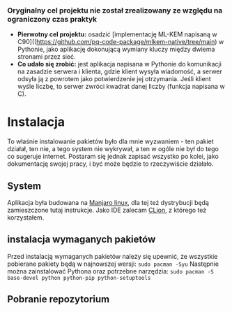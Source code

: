 ### Oryginalny cel projektu nie został zrealizowany ze względu na ograniczony czas praktyk
- **Pierwotny cel projektu:** osadzić [implementację ML-KEM napisaną w C90]((https://github.com/pq-code-package/mlkem-native/tree/main) w Pythonie, jako aplikację dokonującą wymiany kluczy między dwiema stronami przez sieć.
- **Co udało się zrobić:** jest aplikacja napisana w Pythonie do komunikacji na zasadzie serwera i klienta, gdzie klient wysyła wiadomość, a serwer odsyła ją z powrotem jako potwierdzenie jej otrzymania. Jeśli klient wyśle liczbę, to serwer zwróci kwadrat danej liczby (funkcja napisana w C).

# Instalacja 
To właśnie instalowanie pakietów było dla mnie wyzwaniem - ten pakiet działał, ten nie, a tego system nie wykrywał, a ten w ogóle nie był do tego co sugeruje internet. Postaram się jednak zapisać wszystko po kolei, jako dokumentację swojej pracy, i być może będzie to rzeczywiście działało.

## System
Aplikacja była budowana na [Manjaro linux](https://manjaro.org/products), dla tej też dystrybucji będą zamieszczone tutaj instrukcje.
Jako IDE zalecam [CLion](https://www.jetbrains.com/clion/promo/?source=google&medium=cpc&campaign=EMEA_en_PL_Clion_Branded&term=clion&content=489240780926&gad_source=1&gad_campaignid=11964013648&gclid=CjwKCAjwx8nCBhAwEiwA_z__0-upK10OFEpL5FxG3pSe78igvoyCamHVOX1z3w0e3cwm421y9eXmShoCBIwQAvD_BwE), z którego też korzystałem.

## instalacja wymaganych pakietów
Przed instalacją wymaganych pakietów należy się upewnić, że wszystkie pobierane pakiety będą w najnowszej wersji:
`sudo pacman -Syu`
Następnie można zainstalować Pythona oraz potrzebne narzędzia:
`sudo pacman -S base-devel python python-pip python-setuptools`

## Pobranie repozytorium
